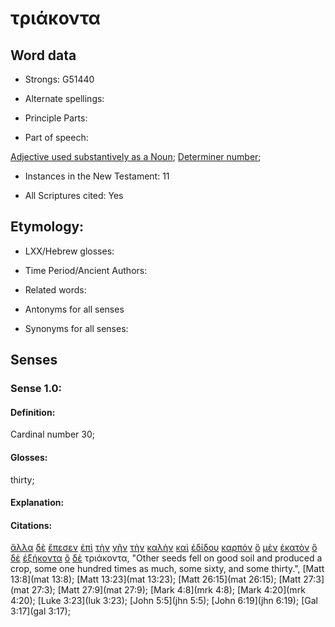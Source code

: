 # τριάκοντα

<!-- Status: S2=NeedsReview -->
<!-- Lexica used for edits: BDAG, FFM, LN, A-S -->

## Word data

* Strongs: G51440

* Alternate spellings:

* Principle Parts: 

* Part of speech: 

[Adjective used substantively as a Noun](http://ugg.readthedocs.io/en/latest/noun_substantive_adj.html);
[Determiner number](http://ugg.readthedocs.io/en/latest/determiner_number.html);

* Instances in the New Testament: 11

* All Scriptures cited: Yes

## Etymology: 

* LXX/Hebrew glosses: 

* Time Period/Ancient Authors: 

* Related words: 

* Antonyms for all senses

* Synonyms for all senses: 

## Senses 

### Sense  1.0: 

#### Definition: 

Cardinal number 30;

#### Glosses: 

thirty; 

#### Explanation: 

#### Citations: 

[ἄλλα](../G02430/01.md) [δὲ](../G11610/01.md) [ἔπεσεν](../G40980/01.md) [ἐπὶ](../G19090/01.md) [τὴν](../G35880/01.md) [γῆν](../G10930/01.md) [τὴν](../G35880/01.md) [καλὴν](../G25700/01.md) [καὶ](../G25320/01.md) [ἐδίδου](../G13250/01.md) [καρπόν](../G25900/01.md) [ὃ](../G37390/01.md) [μὲν](../G33030/01.md) [ἑκατὸν](../G15400/01.md) [ὃ](../G37390/01.md) [δὲ](../G11610/01.md) [ἑξήκοντα](../G18350/01.md) [ὃ](../G37390/01.md) [δὲ](../G11610/01.md) τριάκοντα, 
"Other seeds fell on good soil and produced a crop, some one hundred times as much, some sixty, and some thirty.", 
[Matt 13:8](mat 13:8);  [Matt 13:23](mat 13:23);  [Matt 26:15](mat 26:15);  [Matt 27:3](mat 27:3);  [Matt 27:9](mat 27:9);  [Mark 4:8](mrk 4:8);  [Mark 4:20](mrk 4:20);  [Luke 3:23](luk 3:23);  [John 5:5](jhn 5:5);  [John 6:19](jhn 6:19);  [Gal 3:17](gal 3:17);
